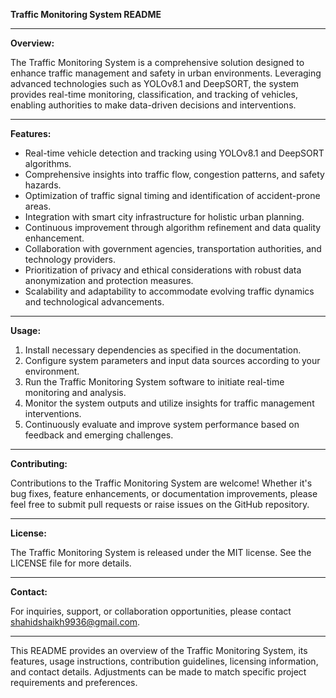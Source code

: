 **Traffic Monitoring System README**

---

**Overview:**

The Traffic Monitoring System is a comprehensive solution designed to enhance traffic management and safety in urban environments. Leveraging advanced technologies such as YOLOv8.1 and DeepSORT, the system provides real-time monitoring, classification, and tracking of vehicles, enabling authorities to make data-driven decisions and interventions.

---

**Features:**

- Real-time vehicle detection and tracking using YOLOv8.1 and DeepSORT algorithms.
- Comprehensive insights into traffic flow, congestion patterns, and safety hazards.
- Optimization of traffic signal timing and identification of accident-prone areas.
- Integration with smart city infrastructure for holistic urban planning.
- Continuous improvement through algorithm refinement and data quality enhancement.
- Collaboration with government agencies, transportation authorities, and technology providers.
- Prioritization of privacy and ethical considerations with robust data anonymization and protection measures.
- Scalability and adaptability to accommodate evolving traffic dynamics and technological advancements.

---

**Usage:**

1. Install necessary dependencies as specified in the documentation.
2. Configure system parameters and input data sources according to your environment.
3. Run the Traffic Monitoring System software to initiate real-time monitoring and analysis.
4. Monitor the system outputs and utilize insights for traffic management interventions.
5. Continuously evaluate and improve system performance based on feedback and emerging challenges.

---

**Contributing:**

Contributions to the Traffic Monitoring System are welcome! Whether it's bug fixes, feature enhancements, or documentation improvements, please feel free to submit pull requests or raise issues on the GitHub repository.

---

**License:**

The Traffic Monitoring System is released under the MIT license. See the LICENSE file for more details.

---

**Contact:**

For inquiries, support, or collaboration opportunities, please contact shahidshaikh9936@gmail.com.

--- 

This README provides an overview of the Traffic Monitoring System, its features, usage instructions, contribution guidelines, licensing information, and contact details. Adjustments can be made to match specific project requirements and preferences.
